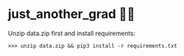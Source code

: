 # just_another_grad 🤷‍♂️

Unzip data.zip first and install requirements:

```shell
>>> unzip data.zip && pip3 install -r requirements.txt
```

